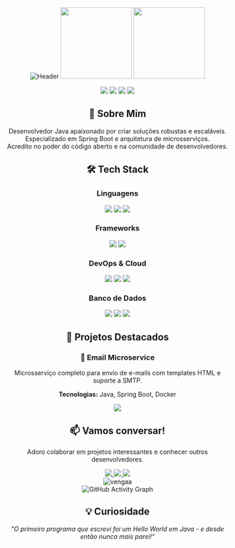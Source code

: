 <div align="center">
  <!-- Banner compacto e moderno -->
  <img src="https://readme-typing-svg.demolab.com?font=Fira+Code&weight=600&size=26&duration=3000&pause=500&color=7E3ACE&center=true&width=500&lines=✨+Felipe+Dev;💻+Java+Architect;🚀+Spring+Specialist" alt="Header" />
  
  <!-- Status compactos -->
  <div style="display: inline-block;">
    <img height="160em" src="https://github-readme-stats-sigma-five.vercel.app/api?username=vengaa&show_icons=true&count_private=true&theme=midnight-purple&hide_border=true&bg_color=00000000&include_all_commits=true&hide=issues" />
    <img height="160em" src="https://github-readme-stats-sigma-five.vercel.app/api/top-langs/?username=vengaa&layout=compact&theme=midnight-purple&hide_border=true&bg_color=00000000" />
  </div>

  <!-- Tech badges minimalistas -->
  <div style="margin: 15px 0;">
    <img src="https://img.shields.io/badge/-Java-007396?logo=java&logoColor=white" />
    <img src="https://img.shields.io/badge/-Spring-6DB33F?logo=spring&logoColor=white" />
    <img src="https://img.shields.io/badge/-Docker-2496ED?logo=docker&logoColor=white" />
    <img src="https://img.shields.io/badge/-AWS-FF9900?logo=amazon-aws&logoColor=white" />
  </div>
</div>

<!-- About Section -->
<div align="center">
  <h2>🌟 Sobre Mim</h2>
  <p>
    Desenvolvedor Java apaixonado por criar soluções robustas e escaláveis.<br>
    Especializado em Spring Boot e arquitetura de microsserviços.<br>
    Acredito no poder do código aberto e na comunidade de desenvolvedores.
  </p>
</div>

<!-- Tech Stack -->
<div align="center">
  <h2>🛠 Tech Stack</h2>
  
  <h3>Linguagens</h3>
  <div>
    <img src="https://img.shields.io/badge/Java-ED8B00?style=for-the-badge&logo=openjdk&logoColor=white"/>
    <img src="https://img.shields.io/badge/JavaScript-F7DF1E?style=for-the-badge&logo=javascript&logoColor=black"/>
    <img src="https://img.shields.io/badge/Python-3776AB?style=for-the-badge&logo=python&logoColor=white"/>
  </div>
  
  <h3>Frameworks</h3>
  <div>
    <img src="https://img.shields.io/badge/Spring_Boot-F2F4F9?style=for-the-badge&logo=spring-boot"/>
    <img src="https://img.shields.io/badge/Hibernate-59666C?style=for-the-badge&logo=Hibernate&logoColor=white"/>
  </div>
  
  <h3>DevOps & Cloud</h3>
  <div>
    <img src="https://img.shields.io/badge/Docker-2CA5E0?style=for-the-badge&logo=docker&logoColor=white"/>
    <img src="https://img.shields.io/badge/kubernetes-326CE5?style=for-the-badge&logo=kubernetes&logoColor=white"/>
    <img src="https://img.shields.io/badge/AWS-%23FF9900.svg?style=for-the-badge&logo=amazon-aws&logoColor=white"/>
  </div>
  
  <h3>Banco de Dados</h3>
  <div>
    <img src="https://img.shields.io/badge/PostgreSQL-316192?style=for-the-badge&logo=postgresql&logoColor=white"/>
    <img src="https://img.shields.io/badge/MySQL-005C84?style=for-the-badge&logo=mysql&logoColor=white"/>
    <img src="https://img.shields.io/badge/MongoDB-4EA94B?style=for-the-badge&logo=mongodb&logoColor=white"/>
  </div>
</div>

<!-- Projetos Destacados -->
<div align="center">
  <h2>🚀 Projetos Destacados</h2>

  <h3>📧 Email Microservice</h3>
  <p>Microsserviço completo para envio de e-mails com templates HTML e suporte a SMTP.</p>
  <p><b>Tecnologias:</b> Java, Spring Boot, Docker</p>
  <a href="https://github.com/vengaa/email-microservice">
    <img src="https://img.shields.io/badge/🔗 Ver%20Projeto-7E3ACE?style=for-the-badge"/>
  </a>
</div>

<!-- Contact -->
<div align="center">
  <h2>📫 Vamos conversar!</h2>
  
  <p>Adoro colaborar em projetos interessantes e conhecer outros desenvolvedores.</p>
  
  <div>
    <a href="https://linkedin.com/in/seu-linkedin" target="_blank">
      <img src="https://img.shields.io/badge/LinkedIn-0077B5?style=for-the-badge&logo=linkedin&logoColor=white"/>
    </a>
    <a href="mailto:seu-email@exemplo.com">
      <img src="https://img.shields.io/badge/Gmail-D14836?style=for-the-badge&logo=gmail&logoColor=white"/>
    </a>
    <a href="https://twitter.com/seu-twitter">
      <img src="https://img.shields.io/badge/Twitter-1DA1F2?style=for-the-badge&logo=twitter&logoColor=white"/>
    </a>
  </div>
</div>

<!-- GitHub Metrics -->
<div align="center">
  <img src="https://komarev.com/ghpvc/?username=vengaa&label=Profile%20views&color=0e75b6&style=flat" alt="vengaa" />
  
  <br>
  
  <img src="https://github-readme-activity-graph.vercel.app/graph?username=vengaa&theme=react-dark&hide_border=true&area=true" alt="GitHub Activity Graph"/>
</div>

<!-- Fun Fact -->
<div align="center">
  <h2>💡 Curiosidade</h2>
  <p>
    <i>"O primeiro programa que escrevi foi um Hello World em Java - e desde então nunca mais parei!"</i>
  </p>
</div>
